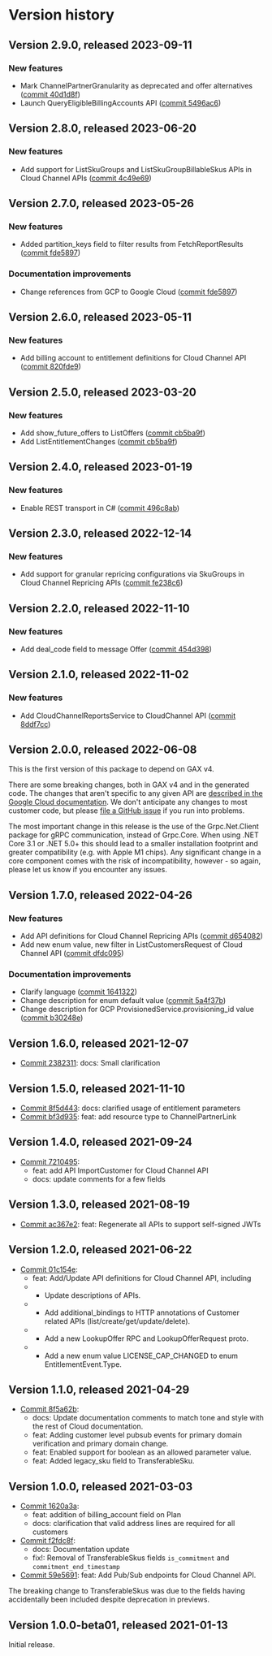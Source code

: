 # Version history

## Version 2.9.0, released 2023-09-11

### New features

- Mark ChannelPartnerGranularity as deprecated and offer alternatives ([commit 40d1d8f](https://github.com/googleapis/google-cloud-dotnet/commit/40d1d8f082c4240c541be12911e06bb1e9f0eb39))
- Launch QueryEligibleBillingAccounts API ([commit 5496ac6](https://github.com/googleapis/google-cloud-dotnet/commit/5496ac69a5806e5453e7dee405d219cf85b8b91b))

## Version 2.8.0, released 2023-06-20

### New features

- Add support for ListSkuGroups and ListSkuGroupBillableSkus APIs in Cloud Channel APIs ([commit 4c49e69](https://github.com/googleapis/google-cloud-dotnet/commit/4c49e69eb380cb8346a6db5291bc71c1913b551d))

## Version 2.7.0, released 2023-05-26

### New features

- Added partition_keys field to filter results from FetchReportResults ([commit fde5897](https://github.com/googleapis/google-cloud-dotnet/commit/fde58971e156bacda1b547f770c210c0c14eca9c))

### Documentation improvements

- Change references from GCP to Google Cloud ([commit fde5897](https://github.com/googleapis/google-cloud-dotnet/commit/fde58971e156bacda1b547f770c210c0c14eca9c))

## Version 2.6.0, released 2023-05-11

### New features

- Add billing account to entitlement definitions for Cloud Channel API ([commit 820fde9](https://github.com/googleapis/google-cloud-dotnet/commit/820fde95134e188a06c76d80ae928d989c9a2856))

## Version 2.5.0, released 2023-03-20

### New features

- Add show_future_offers to ListOffers ([commit cb5ba9f](https://github.com/googleapis/google-cloud-dotnet/commit/cb5ba9fcb6aee129ec105af90932a139534e3b76))
- Add ListEntitlementChanges ([commit cb5ba9f](https://github.com/googleapis/google-cloud-dotnet/commit/cb5ba9fcb6aee129ec105af90932a139534e3b76))

## Version 2.4.0, released 2023-01-19

### New features

- Enable REST transport in C# ([commit 496c8ab](https://github.com/googleapis/google-cloud-dotnet/commit/496c8abe53e80646e5dd5a6d4a2231b11b36969a))

## Version 2.3.0, released 2022-12-14

### New features

- Add support for granular repricing configurations via SkuGroups in Cloud Channel Repricing APIs ([commit fe238c6](https://github.com/googleapis/google-cloud-dotnet/commit/fe238c6dd1d6c47b9421ad53ae7a90b89b7c80e6))

## Version 2.2.0, released 2022-11-10

### New features

- Add deal_code field to message Offer ([commit 454d398](https://github.com/googleapis/google-cloud-dotnet/commit/454d398f44d71fc3666c1d40d9bf7cabbba7e430))

## Version 2.1.0, released 2022-11-02

### New features

- Add CloudChannelReportsService to CloudChannel API ([commit 8ddf7cc](https://github.com/googleapis/google-cloud-dotnet/commit/8ddf7cc80ad604df6d5bff81e3a863c92680d702))

## Version 2.0.0, released 2022-06-08

This is the first version of this package to depend on GAX v4.

There are some breaking changes, both in GAX v4 and in the generated
code. The changes that aren't specific to any given API are [described in the Google Cloud
documentation](https://cloud.google.com/dotnet/docs/reference/help/breaking-gax4).
We don't anticipate any changes to most customer code, but please [file a
GitHub issue](https://github.com/googleapis/google-cloud-dotnet/issues/new/choose)
if you run into problems.

The most important change in this release is the use of the Grpc.Net.Client package
for gRPC communication, instead of Grpc.Core. When using .NET Core 3.1 or .NET 5.0+
this should lead to a smaller installation footprint and greater compatibility (e.g.
with Apple M1 chips). Any significant change in a core component comes with the risk
of incompatibility, however - so again, please let us know if you encounter any
issues.


## Version 1.7.0, released 2022-04-26

### New features

- Add API definitions for Cloud Channel Repricing APIs ([commit d654082](https://github.com/googleapis/google-cloud-dotnet/commit/d6540821516272203d41affeda5df0ef4eae31bc))
- Add new enum value, new filter in ListCustomersRequest of Cloud Channel API ([commit dfdc095](https://github.com/googleapis/google-cloud-dotnet/commit/dfdc095dd2ee4c8a91cd9c8dd1960906052033f8))

### Documentation improvements

- Clarify language ([commit 1641322](https://github.com/googleapis/google-cloud-dotnet/commit/1641322b44efbd08a2d62b67468029b1ae0e565c))
- Change description for enum default value ([commit 5a4f37b](https://github.com/googleapis/google-cloud-dotnet/commit/5a4f37bacef8f0b3cb22d9ebf466fc0ab1e50eca))
- Change description for GCP ProvisionedService.provisioning_id value ([commit b30248e](https://github.com/googleapis/google-cloud-dotnet/commit/b30248ea2a0cc0066becda3f56eaa33fed29e157))
## Version 1.6.0, released 2021-12-07

- [Commit 2382311](https://github.com/googleapis/google-cloud-dotnet/commit/2382311): docs: Small clarification

## Version 1.5.0, released 2021-11-10

- [Commit 8f5d443](https://github.com/googleapis/google-cloud-dotnet/commit/8f5d443): docs: clarified usage of entitlement parameters
- [Commit bf3d935](https://github.com/googleapis/google-cloud-dotnet/commit/bf3d935): feat: add resource type to ChannelPartnerLink

## Version 1.4.0, released 2021-09-24

- [Commit 7210495](https://github.com/googleapis/google-cloud-dotnet/commit/7210495):
  - feat: add API ImportCustomer for Cloud Channel API
  - docs: update comments for a few fields

## Version 1.3.0, released 2021-08-19

- [Commit ac367e2](https://github.com/googleapis/google-cloud-dotnet/commit/ac367e2): feat: Regenerate all APIs to support self-signed JWTs

## Version 1.2.0, released 2021-06-22

- [Commit 01c154e](https://github.com/googleapis/google-cloud-dotnet/commit/01c154e):
  - feat: Add/Update API definitions for Cloud Channel API, including
  - * Update descriptions of APIs.
  - * Add additional_bindings to HTTP annotations of Customer related APIs (list/create/get/update/delete).
  - * Add a new LookupOffer RPC and LookupOfferRequest proto.
  - * Add a new enum value LICENSE_CAP_CHANGED to enum EntitlementEvent.Type.

## Version 1.1.0, released 2021-04-29

- [Commit 8f5a62b](https://github.com/googleapis/google-cloud-dotnet/commit/8f5a62b):
  - docs: Update documentation comments to match tone and style with the rest of Cloud documentation.
  - feat: Adding customer level pubsub events for primary domain verification and primary domain change.
  - feat: Enabled support for boolean as an allowed parameter value.
  - feat: Added legacy_sku field to TransferableSku.

## Version 1.0.0, released 2021-03-03

- [Commit 1620a3a](https://github.com/googleapis/google-cloud-dotnet/commit/1620a3a):
  - feat: addition of billing_account field on Plan
  - docs: clarification that valid address lines are required for all customers
- [Commit f2fdc8f](https://github.com/googleapis/google-cloud-dotnet/commit/f2fdc8f):
  - docs: Documentation update
  - fix!: Removal of TransferableSkus fields `is_commitment` and `commitment_end_timestamp`
- [Commit 59e5691](https://github.com/googleapis/google-cloud-dotnet/commit/59e5691): feat: Add Pub/Sub endpoints for Cloud Channel API.

The breaking change to TransferableSkus was due to the fields having
accidentally been included despite deprecation in previews.

## Version 1.0.0-beta01, released 2021-01-13

Initial release.
